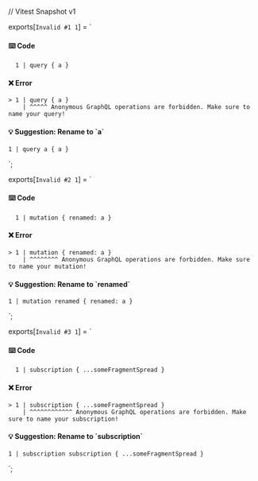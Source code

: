 // Vitest Snapshot v1

exports[`Invalid #1 1`] = `
#### ⌨️ Code

      1 | query { a }

#### ❌ Error

    > 1 | query { a }
        | ^^^^^ Anonymous GraphQL operations are forbidden. Make sure to name your query!

#### 💡 Suggestion: Rename to \`a\`

    1 | query a { a }
`;

exports[`Invalid #2 1`] = `
#### ⌨️ Code

      1 | mutation { renamed: a }

#### ❌ Error

    > 1 | mutation { renamed: a }
        | ^^^^^^^^ Anonymous GraphQL operations are forbidden. Make sure to name your mutation!

#### 💡 Suggestion: Rename to \`renamed\`

    1 | mutation renamed { renamed: a }
`;

exports[`Invalid #3 1`] = `
#### ⌨️ Code

      1 | subscription { ...someFragmentSpread }

#### ❌ Error

    > 1 | subscription { ...someFragmentSpread }
        | ^^^^^^^^^^^^ Anonymous GraphQL operations are forbidden. Make sure to name your subscription!

#### 💡 Suggestion: Rename to \`subscription\`

    1 | subscription subscription { ...someFragmentSpread }
`;
